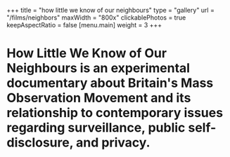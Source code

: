 +++
title = "how little we know of our neighbours"
type = "gallery"
url = "/films/neighbors"
maxWidth = "800x"
clickablePhotos = true
keepAspectRatio = false
[menu.main]
weight = 3
+++

# How Little We Know of Our Neighbours is an experimental documentary about Britain's Mass Observation Movement and its relationship to contemporary issues regarding surveillance, public self-disclosure, and privacy.
